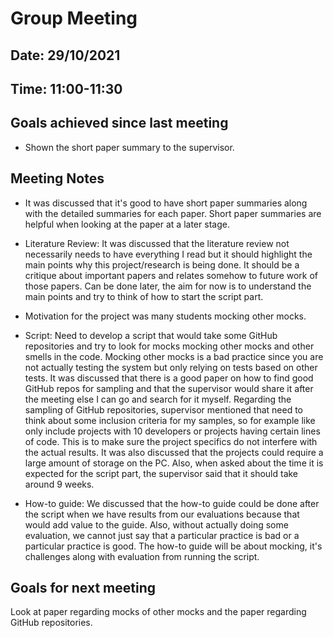 # Group Meeting 
## Date: 29/10/2021
## Time: 11:00-11:30

## Goals achieved since last meeting

* Shown the short paper summary to the supervisor.

## Meeting Notes
* It was discussed that it's good to have short paper summaries along with the detailed summaries for each paper. Short paper summaries are helpful when looking at the paper at a later stage.

* Literature Review: It was discussed that the literature review not necessarily needs to have everything I read but it should highlight the main points why this project/research is being done. It should be a critique about important papers and relates somehow to future work of those papers. Can be done later, the aim for now is to understand the main points and try to think of how to start the script part.

* Motivation for the project was many students mocking other mocks.

* Script: Need to develop a script that would take some GitHub repositories and try to look for mocks mocking other mocks and other smells in the code. Mocking other mocks is a bad practice since you are not actually testing the system but only relying on tests based on other tests. It was discussed that there is a good paper on how to find good GitHub repos for sampling and that the supervisor would share it after the meeting else I can go and search for it myself. Regarding the sampling of GitHub repositories, supervisor mentioned that need to think about some inclusion criteria for my samples, so for example like only include projects with 10 developers or projects having certain lines of code. This is to make sure the project specifics do not interfere with the actual results. It was also discussed that the projects could require a large amount of storage on the PC. Also, when asked about the time it is expected for the script part, the supervisor said that it should take around 9 weeks.

* How-to guide: We discussed that the how-to guide could be done after the script when we have results from our evaluations because that would add value to the guide. Also, without actually doing some evaluation, we cannot just say that a particular practice is bad or a particular practice is good. The how-to guide will be about mocking, it's challenges along with evaluation from running the script.

## Goals for next meeting
Look at paper regarding mocks of other mocks and the paper regarding GitHub repositories.
